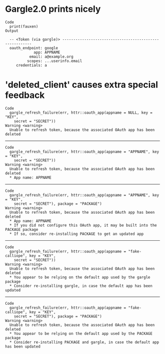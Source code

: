 # Gargle2.0 prints nicely

    Code
      print(fauxen)
    Output
      
      -- <Token (via gargle)> --------------------------------------------------------
      oauth_endpoint: google
                 app: APPNAME
               email: a@example.org
              scopes: ...userinfo.email
         credentials: a

# 'deleted_client' causes extra special feedback

    Code
      gargle_refresh_failure(err, httr::oauth_app(appname = NULL, key = "KEY",
        secret = "SECRET"))
    Warning <warning>
      Unable to refresh token, because the associated OAuth app has been deleted

---

    Code
      gargle_refresh_failure(err, httr::oauth_app(appname = "APPNAME", key = "KEY",
        secret = "SECRET"))
    Warning <warning>
      Unable to refresh token, because the associated OAuth app has been deleted
      * App name: APPNAME

---

    Code
      gargle_refresh_failure(err, httr::oauth_app(appname = "APPNAME", key = "KEY",
        secret = "SECRET"), package = "PACKAGE")
    Warning <warning>
      Unable to refresh token, because the associated OAuth app has been deleted
      * App name: APPNAME
      * If you did not configure this OAuth app, it may be built into the PACKAGE package
      * If so, consider re-installing PACKAGE to get an updated app

---

    Code
      gargle_refresh_failure(err, httr::oauth_app(appname = "fake-calliope", key = "KEY",
        secret = "SECRET"))
    Warning <warning>
      Unable to refresh token, because the associated OAuth app has been deleted
      * You appear to be relying on the default app used by the gargle package
      * Consider re-installing gargle, in case the default app has been updated

---

    Code
      gargle_refresh_failure(err, httr::oauth_app(appname = "fake-calliope", key = "KEY",
        secret = "SECRET"), package = "PACKAGE")
    Warning <warning>
      Unable to refresh token, because the associated OAuth app has been deleted
      * You appear to be relying on the default app used by the PACKAGE package
      * Consider re-installing PACKAGE and gargle, in case the default app has been updated

